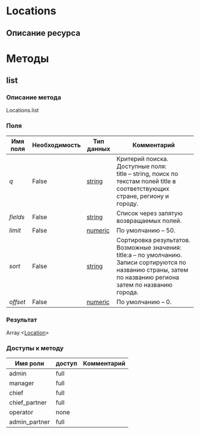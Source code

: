 
# Locations

## Описание ресурса

# Методы

## list

### Описание метода
Locations.list<br/>
### Поля

| Имя поля | Необходимость | Тип данных | Комментарий |
|---|---|---|---|
|*q*|False|[string](/docs/types/string.md)|Критерий поиска.<br/>Доступные поля:<br/>title – string, поиск по текстам полей title в соответствующих стране, региону и городу.<br/>|
|*fields*|False|[string](/docs/types/string.md)|Список через запятую возвращаемых полей.<br/>|
|*limit*|False|[numeric](/docs/types/numeric.md)|По умолчанию – 50.<br/>|
|*sort*|False|[string](/docs/types/string.md)|Сортировка результатов.<br/>Возможные значения:<br/>title:a – по умолчанию. Записи сортируются по названию страны, затем по названию региона затем по названию города.<br/>|
|*offset*|False|[numeric](/docs/types/numeric.md)|По умолчанию – 0.<br/>|

### Результат
Array.<[Location](/docs/types/Location.md)>
### Доступы к методу

| Имя роли | доступ | Комментарий |
|---|---|---|
|admin|full||
|manager|full||
|chief|full||
|chief_partner|full||
|operator|none||
|admin_partner|full||
